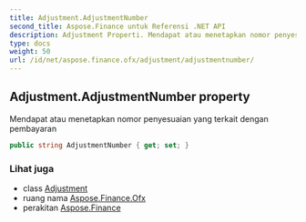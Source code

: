 ```yaml
---
title: Adjustment.AdjustmentNumber
second_title: Aspose.Finance untuk Referensi .NET API
description: Adjustment Properti. Mendapat atau menetapkan nomor penyesuaian yang terkait dengan pembayaran
type: docs
weight: 50
url: /id/net/aspose.finance.ofx/adjustment/adjustmentnumber/
---
```

## Adjustment.AdjustmentNumber property

Mendapat atau menetapkan nomor penyesuaian yang terkait dengan pembayaran

```csharp
public string AdjustmentNumber { get; set; }
```

### Lihat juga

* class [Adjustment](../)
* ruang nama [Aspose.Finance.Ofx](../../adjustment/)
* perakitan [Aspose.Finance](../../../)


